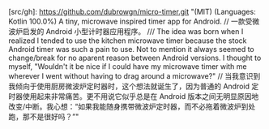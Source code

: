 [apk/f-droid]: https://f-droid.org//packages/dubrowgn.microtimer/ "(203 KiB) (MIT) A tiny, microwave-inspired timer app for Android // 一款受微波炉启发的 Android 小型计时器应用程序 /// Micro Timer is a tiny, microwave-inspired timer app for Android. Instead of inventing yet another clever, pretty, tedious method of inputing time, Micro Timer uses the tried-and-true 10-key pad commonly found on microwave ovens. // Micro Timer 是一款受微波炉启发的小型 Android 计时器应用程序。 Micro Timer 没有发明另一种聪明、漂亮、乏味的时间输入方法，而是使用微波炉上常见的久经考验的 10 键键盘。"
[src/gh]: https://github.com/dubrowgn/micro-timer.git "(MIT) (Languages: Kotlin 100.0%) A tiny, microwave inspired timer app for Android. // 一款受微波炉启发的 Android 小型计时器应用程序。 /// The idea was born when I realized I tended to use the kitchen microwave timer because the stock Android timer was such a pain to use. Not to mention it always seemed to change/break for no aparent reason between Android versions. I thought to myself, "Wouldn't it be nice if I could have my microwave timer with me wherever I went without having to drag around a microwave?" // 当我意识到我倾向于使用厨房微波炉定时器时，这个想法就诞生了，因为普通的 Android 定时器使用起来非常痛苦。更不用说它似乎总是在 Android 版本之间无明显原因地改变/中断。我心想：“如果我能随身携带微波炉定时器，而不必拖着微波炉到处跑，那不是很好吗？”"
